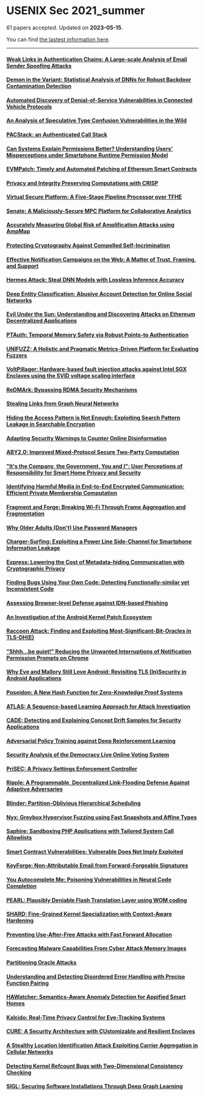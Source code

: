 # USENIX Sec 2021_summer

61 papers accepted. Updated on **2023-05-15**.



You can find [the lastest information here](https://www.usenix.org/conference/usenixsecurity21/summer-accepted-papers).

---

#### [Weak Links in Authentication Chains: A Large-scale Analysis of Email Sender Spoofing Attacks](https://www.usenix.org/conference/usenixsecurity21/presentation/shen-kaiwen)

#### [Demon in the Variant: Statistical Analysis of DNNs for Robust Backdoor Contamination Detection](https://www.usenix.org/conference/usenixsecurity21/presentation/tang-di)

#### [Automated Discovery of Denial-of-Service Vulnerabilities in Connected Vehicle Protocols](https://www.usenix.org/conference/usenixsecurity21/presentation/hu-shengtuo)

#### [An Analysis of Speculative Type Confusion Vulnerabilities in the Wild](https://www.usenix.org/conference/usenixsecurity21/presentation/kirzner)

#### [PACStack: an Authenticated Call Stack](https://www.usenix.org/conference/usenixsecurity21/presentation/liljestrand)

#### [Can Systems Explain Permissions Better? Understanding Users' Misperceptions under Smartphone Runtime Permission Model](https://www.usenix.org/conference/usenixsecurity21/presentation/shen-bingyu)

#### [EVMPatch: Timely and Automated Patching of Ethereum Smart Contracts](https://www.usenix.org/conference/usenixsecurity21/presentation/rodler)

#### [Privacy and Integrity Preserving Computations with CRISP](https://www.usenix.org/conference/usenixsecurity21/presentation/chatel)

#### [Virtual Secure Platform: A Five-Stage Pipeline Processor over TFHE](https://www.usenix.org/conference/usenixsecurity21/presentation/matsuoka)

#### [Senate: A Maliciously-Secure MPC Platform for Collaborative Analytics](https://www.usenix.org/conference/usenixsecurity21/presentation/poddar)

#### [Accurately Measuring Global Risk of Amplification Attacks using AmpMap](https://www.usenix.org/conference/usenixsecurity21/presentation/moon)

#### [Protecting Cryptography Against Compelled Self-Incrimination](https://www.usenix.org/conference/usenixsecurity21/presentation/scheffler)

#### [Effective Notification Campaigns on the Web: A Matter of Trust, Framing, and Support](https://www.usenix.org/conference/usenixsecurity21/presentation/maass)

#### [Hermes Attack: Steal DNN Models with Lossless Inference Accuracy](https://www.usenix.org/conference/usenixsecurity21/presentation/zhu)

#### [Deep Entity Classification: Abusive Account Detection for Online Social Networks](https://www.usenix.org/conference/usenixsecurity21/presentation/xu-teng)

#### [Evil Under the Sun: Understanding and Discovering Attacks on Ethereum Decentralized Applications](https://www.usenix.org/conference/usenixsecurity21/presentation/su)

#### [PTAuth: Temporal Memory Safety via Robust Points-to Authentication](https://www.usenix.org/conference/usenixsecurity21/presentation/mirzazade)

#### [UNIFUZZ: A Holistic and Pragmatic Metrics-Driven Platform for Evaluating Fuzzers](https://www.usenix.org/conference/usenixsecurity21/presentation/li-yuwei)

#### [VoltPillager: Hardware-based fault injection attacks against Intel SGX Enclaves using the SVID voltage scaling interface](https://www.usenix.org/conference/usenixsecurity21/presentation/chen-zitai)

#### [ReDMArk: Bypassing RDMA Security Mechanisms](https://www.usenix.org/conference/usenixsecurity21/presentation/rothenberger)

#### [Stealing Links from Graph Neural Networks](https://www.usenix.org/conference/usenixsecurity21/presentation/he-xinlei)

#### [Hiding the Access Pattern is Not Enough: Exploiting Search Pattern Leakage in Searchable Encryption](https://www.usenix.org/conference/usenixsecurity21/presentation/oya)

#### [Adapting Security Warnings to Counter Online Disinformation](https://www.usenix.org/conference/usenixsecurity21/presentation/kaiser)

#### [ABY2.0: Improved Mixed-Protocol Secure Two-Party Computation](https://www.usenix.org/conference/usenixsecurity21/presentation/patra)

#### ["It's the Company, the Government, You and I": User Perceptions of Responsibility for Smart Home Privacy and Security](https://www.usenix.org/conference/usenixsecurity21/presentation/haney)

#### [Identifying Harmful Media in End-to-End Encrypted Communication: Efficient Private Membership Computation](https://www.usenix.org/conference/usenixsecurity21/presentation/kulshrestha)

#### [Fragment and Forge: Breaking Wi-Fi Through Frame Aggregation and Fragmentation](https://www.usenix.org/conference/usenixsecurity21/presentation/vanhoef)

#### [Why Older Adults (Don't) Use Password Managers](https://www.usenix.org/conference/usenixsecurity21/presentation/ray)

#### [Charger-Surfing: Exploiting a Power Line Side-Channel for Smartphone Information Leakage](https://www.usenix.org/conference/usenixsecurity21/presentation/cronin)

#### [Express: Lowering the Cost of Metadata-hiding Communication with Cryptographic Privacy](https://www.usenix.org/conference/usenixsecurity21/presentation/eskandarian)

#### [Finding Bugs Using Your Own Code: Detecting Functionally-similar yet Inconsistent Code](https://www.usenix.org/conference/usenixsecurity21/presentation/ahmadi)

#### [Assessing Browser-level Defense against IDN-based Phishing](https://www.usenix.org/conference/usenixsecurity21/presentation/hu-hang)

#### [An Investigation of the Android Kernel Patch Ecosystem](https://www.usenix.org/conference/usenixsecurity21/presentation/zhang-zheng)

#### [Raccoon Attack: Finding and Exploiting Most-Significant-Bit-Oracles in TLS-DH(E)](https://www.usenix.org/conference/usenixsecurity21/presentation/merget)

#### ["Shhh...be quiet!" Reducing the Unwanted Interruptions of Notification Permission Prompts on Chrome](https://www.usenix.org/conference/usenixsecurity21/presentation/bilogrevic)

#### [Why Eve and Mallory Still Love Android: Revisiting TLS (In)Security in Android Applications](https://www.usenix.org/conference/usenixsecurity21/presentation/oltrogge)

#### [Poseidon: A New Hash Function for Zero-Knowledge Proof Systems](https://www.usenix.org/conference/usenixsecurity21/presentation/grassi)

#### [ATLAS: A Sequence-based Learning Approach for Attack Investigation](https://www.usenix.org/conference/usenixsecurity21/presentation/alsaheel)

#### [CADE: Detecting and Explaining Concept Drift Samples for Security Applications](https://www.usenix.org/conference/usenixsecurity21/presentation/yang-limin)

#### [Adversarial Policy Training against Deep Reinforcement Learning](https://www.usenix.org/conference/usenixsecurity21/presentation/wu-xian)

#### [Security Analysis of the Democracy Live Online Voting System](https://www.usenix.org/conference/usenixsecurity21/presentation/specter-security)

#### [PriSEC: A Privacy Settings Enforcement Controller](https://www.usenix.org/conference/usenixsecurity21/presentation/khandelwal)

#### [Ripple: A Programmable, Decentralized Link-Flooding Defense Against Adaptive Adversaries](https://www.usenix.org/conference/usenixsecurity21/presentation/xing)

#### [Blinder: Partition-Oblivious Hierarchical Scheduling](https://www.usenix.org/conference/usenixsecurity21/presentation/yoon)

#### [Nyx: Greybox Hypervisor Fuzzing using Fast Snapshots and Affine Types](https://www.usenix.org/conference/usenixsecurity21/presentation/schumilo)

#### [Saphire: Sandboxing PHP Applications with Tailored System Call Allowlists](https://www.usenix.org/conference/usenixsecurity21/presentation/bulekov)

#### [Smart Contract Vulnerabilities: Vulnerable Does Not Imply Exploited](https://www.usenix.org/conference/usenixsecurity21/presentation/perez)

#### [KeyForge: Non-Attributable Email from Forward-Forgeable Signatures](https://www.usenix.org/conference/usenixsecurity21/presentation/specter-keyforge)

#### [You Autocomplete Me: Poisoning Vulnerabilities in Neural Code Completion](https://www.usenix.org/conference/usenixsecurity21/presentation/schuster)

#### [PEARL: Plausibly Deniable Flash Translation Layer using WOM coding](https://www.usenix.org/conference/usenixsecurity21/presentation/chen-chen)

#### [SHARD: Fine-Grained Kernel Specialization with Context-Aware Hardening](https://www.usenix.org/conference/usenixsecurity21/presentation/abubakar)

#### [Preventing Use-After-Free Attacks with Fast Forward Allocation](https://www.usenix.org/conference/usenixsecurity21/presentation/wickman)

#### [Forecasting Malware Capabilities From Cyber Attack Memory Images](https://www.usenix.org/conference/usenixsecurity21/presentation/alrawi-forecasting)

#### [Partitioning Oracle Attacks](https://www.usenix.org/conference/usenixsecurity21/presentation/len)

#### [Understanding and Detecting Disordered Error Handling with Precise Function Pairing](https://www.usenix.org/conference/usenixsecurity21/presentation/wu-qiushi)

#### [HAWatcher: Semantics-Aware Anomaly Detection for Appified Smart Homes](https://www.usenix.org/conference/usenixsecurity21/presentation/fu-chenglong)

#### [Kalεido: Real-Time Privacy Control for Eye-Tracking Systems](https://www.usenix.org/conference/usenixsecurity21/presentation/li-jingjie)

#### [CURE: A Security Architecture with CUstomizable and Resilient Enclaves](https://www.usenix.org/conference/usenixsecurity21/presentation/bahmani)

#### [A Stealthy Location Identification Attack Exploiting Carrier Aggregation in Cellular Networks](https://www.usenix.org/conference/usenixsecurity21/presentation/lakshmanan)

#### [Detecting Kernel Refcount Bugs with Two-Dimensional Consistency Checking](https://www.usenix.org/conference/usenixsecurity21/presentation/tan)

#### [SIGL: Securing Software Installations Through Deep Graph Learning](https://www.usenix.org/conference/usenixsecurity21/presentation/han-xueyuan)

